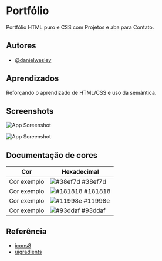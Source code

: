 # Portfólio 

Portfólio HTML puro e CSS com Projetos e aba para Contato.


## Autores

- [@danielwesley](https://www.github.com/weszzy)


## Aprendizados

Reforçando o aprendizado de HTML/CSS e uso da semântica.


## Screenshots

![App Screenshot](https://user-images.githubusercontent.com/97072132/167534196-5f4e7db0-e241-40df-a990-f5a940673697.jpeg)


![App Screenshot](https://user-images.githubusercontent.com/97072132/167534198-b42f0861-bae4-4ea5-baab-e08b6b3caca9.jpeg)

## Documentação de cores

| Cor               | Hexadecimal                                                |
| ----------------- | ---------------------------------------------------------------- |
| Cor exemplo       | ![#38ef7d](https://via.placeholder.com/10/38ef7d?text=+) #38ef7d |
| Cor exemplo       | ![#181818](https://via.placeholder.com/10/181818?text=+) #181818 |
| Cor exemplo       | ![#11998e](https://via.placeholder.com/10/11998e?text=+) #11998e |
| Cor exemplo       | ![#93ddaf](https://via.placeholder.com/10/93ddaf?text=+) #93ddaf |


## Referência

 - [icons8](https://icons8.com.br/icons/set/github)
 - [uigradients](https://uigradients.com/)
